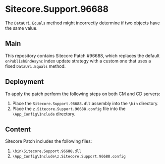 # Sitecore.Support.96688
The `DataUri.Equals` method might incorrectly determine if two objects have the same value.

## Main

This repository contains Sitecore Patch #96688, which replaces the default `onPublishEndAsync` index update strategy with a custom one that uses a fixed `DataUri.Equals` method.

## Deployment

To apply the patch perform the following steps on both CM and CD servers:

1. Place the `Sitecore.Support.96688.dll` assembly into the `\bin` directory.
2. Place the `z.Sitecore.Support.96688.config` file into the `\App_Config\Include` directory.

## Content 

Sitecore Patch includes the following files:

1. `\bin\Sitecore.Support.96688.dll`
2. `\App_Config\Include\z.Sitecore.Support.96688.config`
